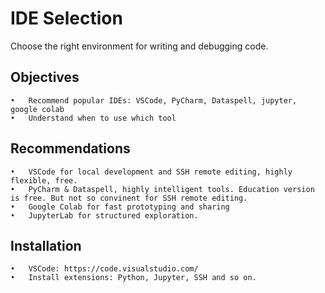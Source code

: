 
# IDE Selection

Choose the right environment for writing and debugging code.

## Objectives
	•	Recommend popular IDEs: VSCode, PyCharm, Dataspell, jupyter, google colab
	•	Understand when to use which tool

## Recommendations
	•	VSCode for local development and SSH remote editing, highly flexible, free.     
    •	PyCharm & Dataspell, highly intelligent tools. Education version is free. But not so convinent for SSH remote editing.      
	•	Google Colab for fast prototyping and sharing       
	•	JupyterLab for structured exploration.      

## Installation
	•	VSCode: https://code.visualstudio.com/
	•	Install extensions: Python, Jupyter, SSH and so on.

